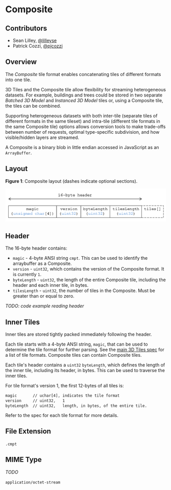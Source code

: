 # Composite

## Contributors

* Sean Lilley, [@lilleyse](https://twitter.com/lilleyse)
* Patrick Cozzi, [@pjcozzi](https://twitter.com/pjcozzi)

## Overview

The _Composite_ tile format enables concatenating tiles of different formats into one tile.

3D Tiles and the Composite tile allow flexibility for streaming heterogeneous datasets.  For example, buildings and trees could be stored in two separate _Batched 3D Model_ and _Instanced 3D Model_ tiles or, using a Composite tile, the tiles can be combined.

Supporting heterogeneous datasets with both inter-tile (separate tiles of different formats in the same tileset) and intra-tile (different tile formats in the same Composite tile) options allows conversion tools to make trade-offs between number of requests, optimal type-specific subdivision, and how visible/hidden layers are streamed.

A Composite is a binary blob in little endian accessed in JavaScript as an `ArrayBuffer`.

## Layout

**Figure 1**: Composite layout (dashes indicate optional sections).

![](figures/layout.png)

## Header

The 16-byte header contains:

* `magic` - 4-byte ANSI string `cmpt`.  This can be used to identify the arraybuffer as a Composite.
* `version` - `uint32`, which contains the version of the Composite format. It is currently `1`.
* `byteLength` - `uint32`, the length of the entire Composite tile, including the header and each inner tile, in bytes.
* `tilesLength` - `uint32`, the number of tiles in the Composite.  Must be greater than or equal to zero.

_TODO: code example reading header_

## Inner Tiles

Inner tiles are stored tightly packed immediately following the header.

Each tile starts with a 4-byte ANSI string, `magic`, that can be used to determine the tile format for further parsing.  See the [main 3D Tiles spec](../../README.md) for a list of tile formats.  Composite tiles can contain Composite tiles.

Each tile's header contains a `uint32` `byteLength`, which defines the length of the inner tile, including its header, in bytes.  This can be used to traverse the inner tiles.

For tile format's version 1, the first 12-bytes of all tiles is:
```
magic       // uchar[4], indicates the tile format
version     // uint32,   1
byteLength  // uint32,   length, in bytes, of the entire tile.
```
Refer to the spec for each tile format for more details.

## File Extension

`.cmpt`

## MIME Type

_TODO_

`application/octet-stream`
